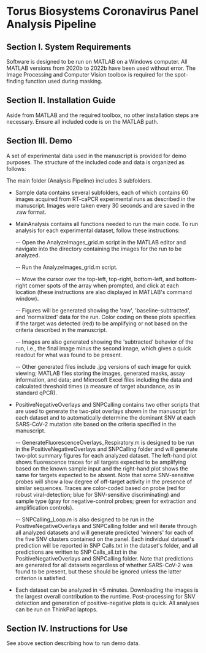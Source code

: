 # Torus Biosystems Coronavirus Panel Analysis Pipeline
## Section I. System Requirements
Software is designed to be run on MATLAB on a Windows computer. All MATLAB versions from 2020b to 2022b have been used without error. The Image Processing and Computer Vision toolbox is required for the spot-finding function used during masking. 

## Section II. Installation Guide
Aside from MATLAB and the required toolbox, no other installation steps are necessary. Ensure all included code is on the MATLAB path. 

## Section III. Demo
A set of experimental data used in the manuscript is provided for demo purposes. The structure of the included code and data is organized as follows: 

The main folder (Analysis Pipeline) includes 3 subfolders. 
- Sample data contains several subfolders, each of which contains 60 images acquired from RT-caPCR experimental runs as described in the manuscript. Images were taken every 30 seconds and are saved in the .raw format. 
- MainAnalysis contains all functions needed to run the main code. To run analysis for each experimental dataset, follow these instructions:

  -- Open the AnalyzeImages_grid.m script in the MATLAB editor and navigate into the directory containing the images for the run to be analyzed. 

  -- Run the AnalyzeImages_grid.m script.

  -- Move the cursor over the top-left, top-right, bottom-left, and bottom-right corner spots of the array when prompted, and click at each location (these instructions are also displayed in MATLAB's command window).

  -- Figures will be generated showing the 'raw', 'baseline-subtracted', and 'normalized' data for the run. Color coding on these plots specifies if the target was detected (red) to be amplifying or not based on the criteria described in the manuscript. 

  -- Images are also generated showing the 'subtracted' behavior of the run, i.e., the final image minus the second image, which gives a quick readout for what was found to be present. 

  -- Other generated files include .jpg versions of each image for quick viewing; MATLAB files storing the images, generated masks, assay information, and data; and Microsoft Excel files including the data and calculated threshold times (a measure of target abundance, as in standard qPCR). 

- PositiveNegativeOverlays and SNPCalling contains two other scripts that are used to generate the two-plot overlays shown in the manuscript for each dataset and to automatically determine the dominant SNV at each SARS-CoV-2 mutation site based on the criteria specified in the manuscript. 

  -- GenerateFluorescenceOverlays_Respiratory.m is designed to be run in the PositiveNegativeOverlays and SNPCalling folder and will generate two-plot summary figures for each analyzed dataset. The left-hand plot shows fluorescence traces for all targets expected to be amplifying based on the known sample input and the right-hand plot shows the same for targets expected to be absent. Note that some SNV-sensitive probes will show a low degree of off-target activity in the presence of similar sequences. Traces are color-coded based on probe (red for robust viral-detection; blue for SNV-sensitive discriminating) and sample type (gray for negative-control probes; green for extraction and amplification controls). 

  -- SNPCalling_Loop.m is also designed to be run in the PositiveNegativeOverlays and SNPCalling folder and will iterate through all analyzed datasets and will generate predicted 'winners' for each of the five SNV clusters contained on the panel. Each individual dataset's prediction will be reported in SNP Calls.txt in the dataset's folder, and all predictions are written to SNP Calls_all.txt in the PositiveNegativeOverlays and SNPCalling folder. Note that predictions are generated for all datasets regardless of whether SARS-CoV-2 was found to be present, but these should be ignored unless the latter criterion is satisfied. 

- Each dataset can be analyzed in <5 minutes. Downloading the images is the largest overall contribution to the runtime. Post-processing for SNV detection and generation of positive-negative plots is quick. All analyses can be run on ThinkPad laptops. 

## Section IV. Instructions for Use
See above section describing how to run demo data. 
